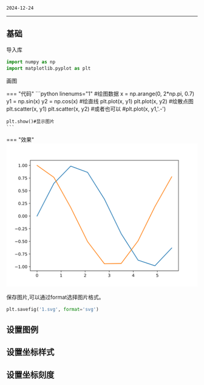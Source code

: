 ```2024-12-24```

---

## 基础
导入库
```python linenums="1"
import numpy as np
import matplotlib.pyplot as plt
```
画图

=== "代码"
    ```python linenums="1"
    #绘图数据
    x = np.arange(0, 2*np.pi, 0.7)
    y1 = np.sin(x)
    y2 = np.cos(x)
    #绘直线
    plt.plot(x, y1)
    plt.plot(x, y2)
    #绘散点图
    plt.scatter(x, y1)
    plt.scatter(x, y2)
    #或者也可以
    #plt.plot(x, y1,'.-')

    plt.show()#显示图片
    ```
=== "效果"
    ![](image/1.svg)

保存图片,可以通过format选择图片格式。
```python linenums="1"
plt.savefig('1.svg', format='svg')
```
## 设置图例
## 设置坐标样式
## 设置坐标刻度
